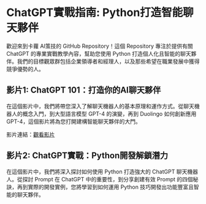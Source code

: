 # ChatGPT實戰指南: Python打造智能聊天夥伴

歡迎來到卡蘿 AI策技的 GitHub Repository！這個 Repository 專注於提供有關 ChatGPT 的專業實戰教學內容，幫助您使用 Python 打造個人化且智能的聊天夥伴。我們的目標觀眾群包括企業領導者和經理人，以及那些希望在職業發展中獲得競爭優勢的人。

## 影片1: ChatGPT 101：打造你的AI聊天夥伴
在這個影片中，我們將帶您深入了解聊天機器人的基本原理和運作方式。從聊天機器人的概念入門，到大型語言模型 GPT-4 的演變，再到 Duolingo 如何創新應用 GPT-4，這個影片將為您打開建構智能聊天夥伴的大門。

影片連結：[觀看影片](https://www.youtube.com/channel/UCvUSl4u683zlg_DeA0Atqjw)

## 影片2: ChatGPT實戰：Python開發解鎖潛力
在這個影片中，我們將深入探討如何使用 Python 打造強大的 ChatGPT 聊天機器人。從探討 Prompt 在 ChatGPT 中的重要性，到分享創建有效 Prompt 的四個秘訣，再到實際的開發實例，您將學習到如何運用 Python 技巧開發出功能豐富且智能的聊天夥伴。
